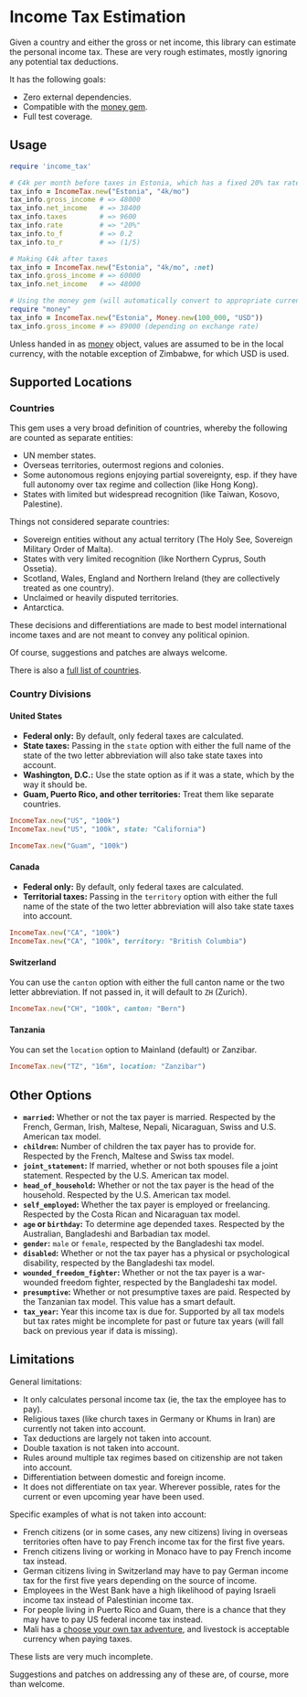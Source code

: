 # Income Tax Estimation

Given a country and either the gross or net income, this library can estimate
the personal income tax. These are very rough estimates, mostly ignoring any
potential tax deductions.

It has the following goals:

* Zero external dependencies.
* Compatible with the [money gem](http://rubymoney.github.io/money/).
* Full test coverage.

## Usage

``` ruby
require 'income_tax'

# €4k per month before taxes in Estonia, which has a fixed 20% tax rate
tax_info = IncomeTax.new("Estonia", "4k/mo")
tax_info.gross_income # => 48000
tax_info.net_income   # => 38400
tax_info.taxes        # => 9600
tax_info.rate         # => "20%"
tax_info.to_f         # => 0.2
tax_info.to_r         # => (1/5)

# Making €4k after taxes
tax_info = IncomeTax.new("Estonia", "4k/mo", :net)
tax_info.gross_income # => 60000
tax_info.net_income   # => 48000

# Using the money gem (will automatically convert to appropriate currency)
require "money"
tax_info = IncomeTax.new("Estonia", Money.new(100_000, "USD"))
tax_info.gross_income # => 89000 (depending on exchange rate)
```

Unless handed in as [money](http://rubymoney.github.io/money/) object, values
are assumed to be in the local currency, with the notable exception of Zimbabwe,
for which USD is used.

## Supported Locations

### Countries

This gem uses a very broad definition of countries, whereby the following are counted as separate entities:

* UN member states.
* Overseas territories, outermost regions and colonies.
* Some autonomous regions enjoying partial sovereignty, esp. if they have full autonomy over tax regime and collection (like Hong Kong).
* States with limited but widespread recognition (like Taiwan, Kosovo, Palestine).

Things not considered separate countries:

* Sovereign entities without any actual territory (The Holy See, Sovereign Military Order of Malta).
* States with very limited recognition (like Northern Cyprus, South Ossetia).
* Scotland, Wales, England and Northern Ireland (they are collectively treated as one country).
* Unclaimed or heavily disputed territories.
* Antarctica.

These decisions and differentiations are made to best model international income taxes and are not meant to convey any political opinion.

Of course, suggestions and patches are always welcome.

There is also a [full list of countries](locations.md).

### Country Divisions

#### United States

* **Federal only:** By default, only federal taxes are calculated.
* **State taxes:** Passing in the `state` option with either the full name of the state of the two letter abbreviation will also take state taxes into account.
* **Washington, D.C.:** Use the state option as if it was a state, which by the way it should be.
* **Guam, Puerto Rico, and other territories:** Treat them like separate countries.

``` ruby
IncomeTax.new("US", "100k")
IncomeTax.new("US", "100k", state: "California")

IncomeTax.new("Guam", "100k")
```

#### Canada

* **Federal only:** By default, only federal taxes are calculated.
* **Territorial taxes:** Passing in the `territory` option with either the full name of the state of the two letter abbreviation will also take state taxes into account.

``` ruby
IncomeTax.new("CA", "100k")
IncomeTax.new("CA", "100k", territory: "British Columbia")
```

#### Switzerland

You can use the `canton` option with either the full canton name or the two letter abbreviation.
If not passed in, it will default to `ZH` (Zurich).

``` ruby
IncomeTax.new("CH", "100k", canton: "Bern")
```

#### Tanzania

You can set the `location` option to Mainland (default) or Zanzibar.

``` ruby
IncomeTax.new("TZ", "16m", location: "Zanzibar")
```

## Other Options

* **`married`:** Whether or not the tax payer is married. Respected by the French, German, Irish, Maltese, Nepali, Nicaraguan, Swiss and U.S. American tax model.
* **`children`:** Number of children the tax payer has to provide for. Respected by the French, Maltese and Swiss tax model.
* **`joint_statement`:** If married, whether or not both spouses file a joint statement. Respected by the U.S. American tax model.
* **`head_of_household`:** Whether or not the tax payer is the head of the household. Respected by the U.S. American tax model.
* **`self_employed`:** Whether the tax payer is employed or freelancing. Respected by the Costa Rican and Nicaraguan tax model.
* **`age` or `birthday`:** To determine age depended taxes. Respected by the Australian, Bangladeshi and Barbadian tax model.
* **`gender`:** `male` or `female`, respected by the Bangladeshi tax model.
* **`disabled`:** Whether or not the tax payer has a physical or psychological disability, respected by the Bangladeshi tax model.
* **`wounded_freedom_fighter`:** Whether or not the tax payer is a war-wounded freedom fighter, respected by the Bangladeshi tax model.
* **`presumptive`:** Whether or not presumptive taxes are paid. Respected by the Tanzanian tax model. This value has a smart default.
* **`tax_year`:** Year this income tax is due for. Supported by all tax models but tax rates might be incomplete for past or future tax years (will fall back on previous year if data is missing).

## Limitations

General limitations:

* It only calculates personal income tax (ie, the tax the employee has to pay).
* Religious taxes (like church taxes in Germany or Khums in Iran) are currently
not taken into account.
* Tax deductions are largely not taken into account.
* Double taxation is not taken into account.
* Rules around multiple tax regimes based on citizenship are not taken into account.
* Differentiation between domestic and foreign income.
* It does not differentiate on tax year. Wherever possible, rates for the current or even upcoming year have been used.

Specific examples of what is not taken into account:

* French citizens (or in some cases, any new citizens) living in overseas territories often have to pay French income tax for the first five years.
* French citizens living or working in Monaco have to pay French income tax instead.
* German citizens living in Switzerland may have to pay German income tax for the first five years depending on the source of income.
* Employees in the West Bank have a high likelihood of paying Israeli income tax instead of Palestinian income tax.
* For people living in Puerto Rico and Guam, there is a chance that they may have to pay US federal income tax instead.
* Mali has a [choose your own tax adventure](http://www.bbc.co.uk/news/magazine-31907670), and livestock is acceptable currency when paying taxes.

These lists are very much incomplete.

Suggestions and patches on addressing any of these are, of course, more than welcome.
